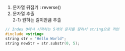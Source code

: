 

1) 문자열 뒤집기 : reverse()
2) 문자열 추출 <br>
2-1) 원하는 길이만큼 추출
```C++
// Index 0에서 시작하는 5개의 문자를 잘라서 string으로 리턴
#include <string>
string str = "Hello World";
string newStr = str.substr(0, 5);
```

